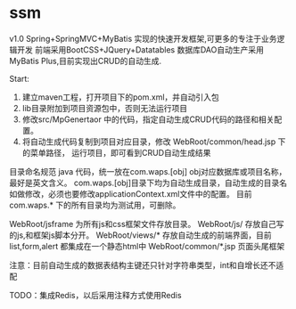 # ssm

v1.0
Spring+SpringMVC+MyBatis 实现的快速开发框架,可更多的专注于业务逻辑开发
前端采用BootCSS+JQuery+Datatables
数据库DAO自动生产采用MyBatis Plus,目前实现出CRUD的自动生成.

Start:
1. 建立maven工程，打开项目下的pom.xml，并自动引入包
2. lib目录附加到项目资源包中，否则无法运行项目
3. 修改src/MpGenertaor 中的代码，指定自动生成CRUD代码的路径和相关配置。
4. 将自动生成代码复制到项目对应目录，修改 WebRoot/common/head.jsp 下的菜单路径， 运行项目，即可看到CRUD自动生成结果

目录命名规范
java 代码，统一放在com.waps.[obj]  obj对应数据库或项目名称，最好是英文含义。
com.waps.[obj]目录下均为自动生成目录，自动生成的目录名如做修改，必须也要修改applicationContext.xml文件中的配置。
目前com.waps.* 下的所有目录均为测试用，可删除。

WebRoot/jsframe 为所有js和css框架文件存放目录。
WebRoot/js/ 存放自己写的js,和框架js脚本分开。
WebRoot/views/* 存放自动生成的前端界面，目前list,form,alert 都集成在一个静态html中
WebRoot/common/*.jsp  页面头尾框架


注意：目前自动生成的数据表结构主键还只针对字符串类型，int和自增长还不适配


TODO：集成Redis，以后采用注释方式使用Redis
